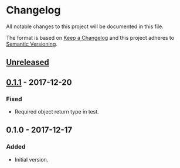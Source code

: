 # Changelog
All notable changes to this project will be documented in this file.

The format is based on [Keep a Changelog](http://keepachangelog.com/en/1.0.0/) and this project adheres to
[Semantic Versioning](http://semver.org/spec/v2.0.0.html).

## [Unreleased]


## [0.1.1] - 2017-12-20

### Fixed
- Required object return type in test.

## 0.1.0 - 2017-12-17

### Added
- Initial version.

[Unreleased]: https://github.com/extendsframework/extends-validator/compare/0.1.1...HEAD
[0.1.1]: https://github.com/extendsframework/extends-validator/compare/0.1.0...0.1.1
